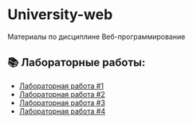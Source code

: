 # University-web
Материалы по дисциплине Веб-программирование

## 📚 Лабораторные работы:
- [Лабораторная работа #1](lab1/) 
- [Лабораторная работа #2](lab2/)
- [Лабораторная работа #3](lab3/) 
- [Лабораторная работа #4](lab4/)
